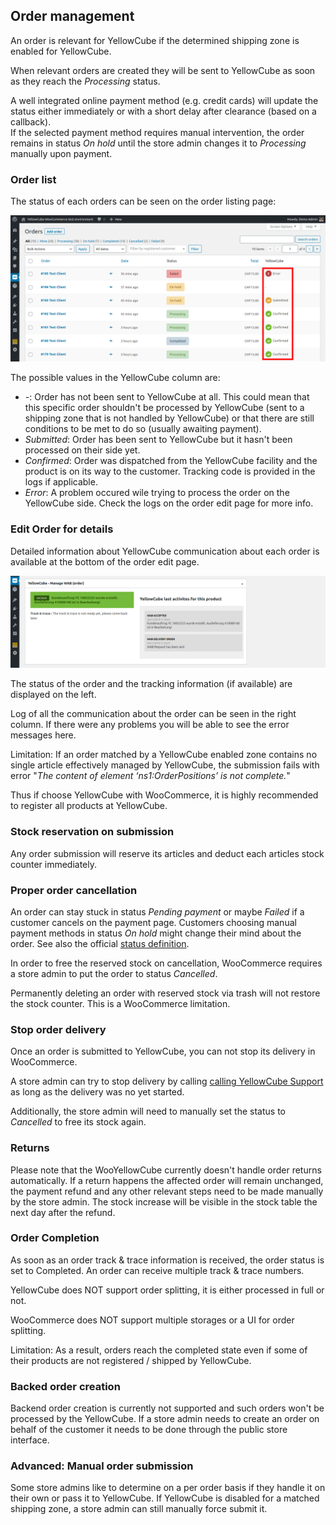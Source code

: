 ## Order management

An order is relevant for YellowCube if the determined shipping zone is enabled for YellowCube.

When relevant orders are created they will be sent to YellowCube as soon as they reach the *Processing* status.

A well integrated online payment method (e.g. credit cards) will update the status either immediately or with a short delay after clearance (based on a callback).  
If the selected payment method requires manual intervention, the order remains in status *On hold* until the store admin changes it to *Processing* manually upon payment.

### Order list
The status of each orders can be seen on the order listing page:

![](/assets/order_list_v2_marker.png)

The possible values in the YellowCube column are:

- *-*: Order has not been sent to YellowCube at all. This could mean that this specific
  order shouldn't be processed by YellowCube (sent to a shipping zone that is not handled by YellowCube) or that
  there are still conditions to be met to do so (usually awaiting payment).
- *Submitted*: Order has been sent to YellowCube but it hasn't been processed on their side yet.
- *Confirmed*: Order was dispatched from the YellowCube facility and the product is on its way to
  the customer. Tracking code is provided in the logs if applicable.
- *Error*: A problem occured wile trying to process the order on the YellowCube side. Check the logs on the
  order edit page for more info.

### Edit Order for details

Detailed information about YellowCube communication about each order is available at the bottom of the order edit page.

![](/assets/order_info_v2_crop.png)

The status of the order and the tracking information (if available) are displayed on the left.

Log of all the communication about the order can be seen in the right column. If there were any problems you will be able
to see the error messages here.

Limitation: If an order matched by a YellowCube enabled zone contains no single article effectively managed by YellowCube, the submission fails with error "*The content of element ‘ns1:OrderPositions’ is not complete.*"

Thus if choose YellowCube with WooCommerce, it is highly recommended to register all products at YellowCube.

### Stock reservation on submission

Any order submission will reserve its articles and deduct each articles stock counter immediately.

### Proper order cancellation

An order can stay stuck in status *Pending payment* or maybe *Failed* if a customer cancels on the payment page.
Customers choosing manual payment methods in status *On hold* might change their mind about the order.
See also the official [status definition](https://docs.woocommerce.com/document/managing-orders/).

In order to free the reserved stock on cancellation, WooCommerce requires a store admin to put the order to status *Cancelled*.

Permanently deleting an order with reserved stock via trash will not restore the stock counter. This is a WooCommerce limitation.

### Stop order delivery

Once an order is submitted to YellowCube, you can not stop its delivery in WooCommerce.

A store admin can try to stop delivery by calling [calling YellowCube Support](README.md) as long as the delivery was no yet started.

Additionally, the store admin will need to manually set the status to *Cancelled* to free its stock again.

### Returns

Please note that the WooYellowCube currently doesn't handle order returns automatically. If a return happens the
affected order will remain unchanged, the payment refund and any other relevant steps need to be made manually by
the store admin. The stock increase will be visible in the stock table the next day after the refund.

### Order Completion

As soon as an order track & trace information is received, the order status is set to Completed.
An order can receive multiple track & trace numbers.

YellowCube does NOT support order splitting, it is either processed in full or not.

WooCommerce does NOT support multiple storages or a UI for order splitting.

Limitation: As a result, orders reach the completed state even if some of their products are not registered / shipped by YellowCube.

### Backed order creation

Backend order creation is currently not supported and such orders won't be processed by the YellowCube. If a store admin
needs to create an order on behalf of the customer it needs to be done through the public store interface.

### Advanced: Manual order submission

Some store admins like to determine on a per order basis if they handle it on their own or pass it to YellowCube.
If YellowCube is disabled for a matched shipping zone, a store admin can still manually force submit it.
